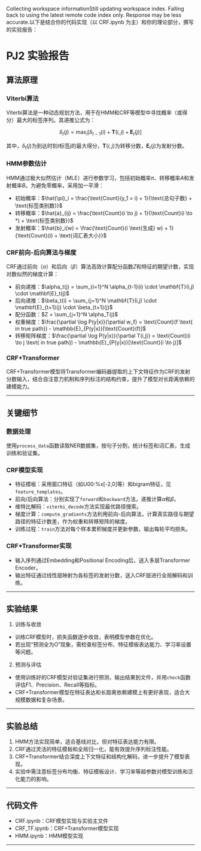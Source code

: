 Collecting workspace informationStill updating workspace index. Falling back to using the latest remote code index only. Response may be less accurate.以下是结合你的代码实现（以 CRF.ipynb 为主）和你的理论部分，撰写的实验报告：
# PJ2 实验报告

## 算法原理

### Viterbi算法

Viterbi算法是一种动态规划方法，用于在HMM和CRF等模型中寻找概率（或得分）最大的标签序列。其递推公式为：

$$
\delta_t(j) = \max_{i} \left[ \delta_{t-1}(i) + \mathbf{T}(i,j) + \mathbf{E}_t(j) \right]
$$

其中，$\delta_t(j)$为到达时刻$t$标签$j$的最大得分，$\mathbf{T}(i,j)$为转移分数，$\mathbf{E}_t(j)$为发射分数。

### HMM参数估计

HMM通过极大似然估计（MLE）进行参数学习，包括初始概率$\pi$、转移概率$A$和发射概率$B$。为避免零概率，采用加一平滑：

- 初始概率：$\hat{\pi}_i = \frac{\text{Count}(y_1 = i) + 1}{\text{总句子数} + \text{标签类别数}}$
- 转移概率：$\hat{a}_{ij} = \frac{\text{Count}(i \to j) + 1}{\text{Count}(i \to *) + \text{标签类别数}}$
- 发射概率：$\hat{b}_i(w) = \frac{\text{Count}(i \text{生成} w) + 1}{\text{Count}(i) + \text{词汇表大小}}$

### CRF前向-后向算法与梯度

CRF通过前向（$\alpha$）和后向（$\beta$）算法高效计算配分函数$Z$和特征的期望计数，实现对数似然的梯度计算：

- 前向递推：$\alpha_t(j) = \sum_{i=1}^N \alpha_{t-1}(i) \cdot \mathbf{T}(i,j) \cdot \mathbf{E}_t(j)$
- 后向递推：$\beta_t(i) = \sum_{j=1}^N \mathbf{T}(i,j) \cdot \mathbf{E}_{t+1}(j) \cdot \beta_{t+1}(j)$
- 配分函数：$Z = \sum_{j=1}^N \alpha_T(j)$
- 权重梯度：$\frac{\partial \log P(y|x)}{\partial w_f} = \text{Count}(f \text{ in true path}) - \mathbb{E}_{P(y|x)}[\text{Count}(f)]$
- 转移矩阵梯度：$\frac{\partial \log P(y|x)}{\partial T(i,j)} = \text{Count}(i \to j \text{ in true path}) - \mathbb{E}_{P(y|x)}[\text{Count}(i \to j)]$

### CRF+Transformer

CRF+Transformer模型将Transformer编码器提取的上下文特征作为CRF的发射分数输入，结合自注意力机制和序列标注的结构约束，提升了模型对长距离依赖的建模能力。

---

## 关键细节

### 数据处理

使用`process_data`函数读取NER数据集，按句子分割，统计标签和词汇表，生成训练和验证集。

### CRF模型实现

- 特征模板：采用窗口特征（如U00:%x[-2,0]等）和bigram特征，见`feature_templates`。
- 前向/后向算法：分别实现了`forward`和`backward`方法，递推计算$\alpha$和$\beta$。
- 维特比解码：`viterbi_decode`方法实现最优路径搜索。
- 梯度计算：`compute_gradients`方法利用前向-后向算法，计算真实路径与期望路径的特征计数差，作为权重和转移矩阵的梯度。
- 训练过程：`train`方法对每个样本累积梯度并更新参数，输出每轮平均损失。

### CRF+Transformer实现

- 输入序列通过Embedding和Positional Encoding后，送入多层Transformer Encoder。
- 输出特征通过线性层映射为各标签的发射分数，送入CRF层进行全局解码和训练。

---

## 实验结果

1. 训练与收敛

- 训练CRF模型时，损失函数逐步收敛，表明模型参数在优化。
- 若出现“预测全为O”现象，需检查标签分布、特征模板表达能力、学习率设置等问题。

2. 预测与评估

- 使用训练好的CRF模型对验证集进行预测，输出结果到文件，并用`check`函数评估F1、Precision、Recall等指标。
- CRF+Transformer模型在特征表达和长距离依赖建模上有更好表现，适合大规模数据和复杂场景。

---

## 实验总结

1. HMM方法实现简单，适合基线对比，但对特征表达能力有限。
2. CRF通过灵活的特征模板和全局归一化，能有效提升序列标注性能。
3. CRF+Transformer结合深度上下文特征和结构化解码，进一步提升了模型表现。
4. 实验中需注意标签分布均衡、特征模板设计、学习率等超参数对模型训练和泛化能力的影响。

---

## 代码文件

- CRF.ipynb：CRF模型实现与实验主文件
- CRF_TF.ipynb：CRF+Transformer模型实现
- HMM.ipynb：HMM模型实现

---
